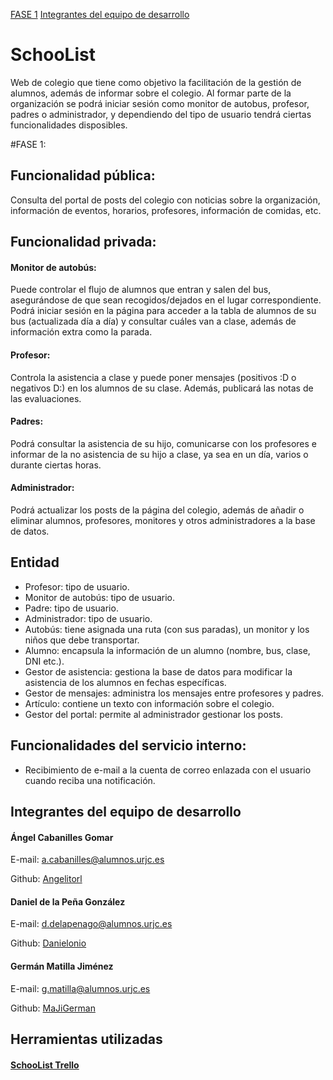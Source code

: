 [FASE 1](#fase-1:)
[Integrantes del equipo de desarrollo](#integrantes-del-equipo-de-desarrollo)



# SchooList
Web de colegio que tiene como objetivo la facilitación de la gestión de alumnos, además de informar sobre el colegio. 
Al formar parte de la organización se podrá iniciar sesión como monitor de autobus, profesor, padres o administrador, y dependiendo del tipo de usuario tendrá ciertas funcionalidades disposibles.

#FASE 1:

## Funcionalidad pública:
Consulta del portal de posts del colegio con noticias sobre la organización, información de eventos, horarios, profesores, información de comidas, etc.

## Funcionalidad privada:
#### Monitor de autobús:
Puede controlar el flujo de alumnos que entran y salen del bus, asegurándose de que sean recogidos/dejados en el lugar correspondiente. Podrá iniciar sesión en la página para acceder a la tabla de alumnos de su bus (actualizada día a día) y consultar cuáles van a clase, además de información extra como la parada.

#### Profesor: 
Controla la asistencia a clase y puede poner mensajes (positivos :D o negativos D:) en los alumnos de su clase. Además, publicará las notas de las evaluaciones.

#### Padres: 
Podrá consultar la asistencia de su hijo, comunicarse con los profesores e informar de la no asistencia de su hijo a clase, ya sea en un día, varios o durante ciertas horas.

#### Administrador: 
Podrá actualizar los posts de la página del colegio, además de añadir o eliminar alumnos, profesores, monitores y otros administradores a la base de datos.

## Entidad
- Profesor: tipo de usuario.
- Monitor de autobús: tipo de usuario.
- Padre: tipo de usuario.
- Administrador: tipo de usuario.
- Autobús: tiene asignada una ruta (con sus paradas), un monitor y los niños que debe transportar.
- Alumno: encapsula la información de un alumno (nombre, bus, clase, DNI etc.).
- Gestor de asistencia: gestiona la base de datos para modificar la asistencia de los alumnos en fechas específicas.
- Gestor de mensajes: administra los mensajes entre profesores y padres.
- Artículo: contiene un texto con información sobre el colegio.
- Gestor del portal: permite al administrador gestionar los posts.

## Funcionalidades del servicio interno: 
- Recibimiento de e-mail a la cuenta de correo enlazada con el usuario cuando reciba una notificación.

## Integrantes del equipo de desarrollo

#### Ángel Cabanilles Gomar
E-mail:  a.cabanilles@alumnos.urjc.es

Github: [Angelitorl](https://github.com/Angelitorl)

#### Daniel de la Peña González
E-mail: d.delapenago@alumnos.urjc.es

Github: [Danielonio](https://github.com/Danielonio)

#### Germán Matilla Jiménez
E-mail: g.matilla@alumnos.urjc.es

Github: [MaJiGerman](https://github.com/MaJiGerman)


##  Herramientas utilizadas

#### [SchooList Trello](https://trello.com/b/7ewuiHVz/schoolist)

